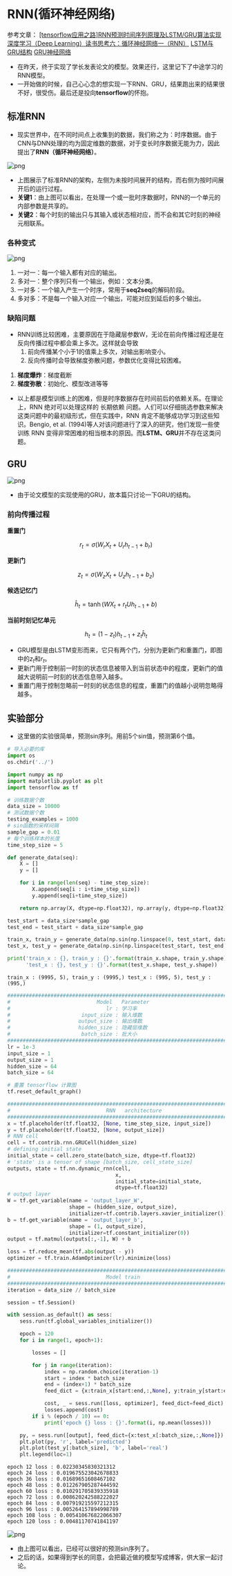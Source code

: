 
# RNN(循环神经网络)

参考文章：
[[tensorflow应用之路]RNN预测时间序列原理及LSTM/GRU算法实现](https://blog.csdn.net/h8832077/article/details/80400462?utm_source=blogkpcl9)
[深度学习（Deep Learning）读书思考六：循环神经网络一（RNN）](https://blog.csdn.net/fangqingan_java/article/details/53014085)
[LSTM与GRU结构](https://blog.csdn.net/qq_28743951/article/details/78974058)
[GRU神经网络](https://blog.csdn.net/wangyangzhizhou/article/details/77332582)

- 在昨天，终于实现了学长发表论文的模型。效果还行，这里记下了中途学习的RNN模型。
- 一开始做的时候，自己心心念的想实现一下RNN、GRU，结果跑出来的结果很不好，很受伤。最后还是投向**tensorflow**的怀抱。

## 标准RNN

- 现实世界中，在不同时间点上收集到的数据，我们称之为：时序数据。由于CNN与DNN处理的均为固定维数的数据，对于变长时序数据无能为力，因此提出了**RNN（循环神经网络）**。

![png](RNN.png)

- 上图展示了标准RNN的架构，左侧为未按时间展开的结构，而右侧为按时间展开后的运行过程。
- **关键1**：由上图可以看出，在处理一个或一批时序数据时，RNN的一个单元的内部参数是共享的。
- **关键2**：每个时刻的输出只与其输入或状态相对应，而不会和其它时刻的神经元相联系。

### 各种变式

![png](RNN_mode.png)

1. 一对一：每一个输入都有对应的输出。
2. 多对一：整个序列只有一个输出，例如：文本分类。
3. 一对多：一个输入产生一个时序，常用于**seq2seq**的解码阶段。
4. 多对多：不是每一个输入对应一个输出，可能对应到延后的多个输出。

### 缺陷问题

- RNN训练比较困难，主要原因在于隐藏层参数W，无论在前向传播过程还是在反向传播过程中都会乘上多次。这样就会导致
	1. 前向传播某个小于1的值乘上多次，对输出影响变小。
	2. 反向传播时会导致梯度弥散问题，参数优化变得比较困难。

1. **梯度爆炸**：梯度截断
2. **梯度弥散**：初始化、模型改进等等

- 以上都是模型训练上的困难，但是时序数据存在时间前后的依赖关系。在理论上，RNN 绝对可以处理这样的 长期依赖 问题。人们可以仔细挑选参数来解决这类问题中的最初级形式，但在实践中，RNN 肯定不能够成功学习到这些知识。Bengio, et al. (1994)等人对该问题进行了深入的研究，他们发现一些使训练 RNN 变得非常困难的相当根本的原因。而**LSTM、GRU**并不存在这类问题。

## GRU

![png](GRU.png)

- 由于论文模型的实现使用的GRU，故本篇只讨论一下GRU的结构。

### 前向传播过程

**重置门**

$$r_t = \sigma ( W_r X_t + U_r h_{t-1} + b_r)$$

**更新门**

$$z_t = \sigma ( W_z X_t + U_z h_{t-1} + b_z)$$

**候选记忆门**

$$\hat h_t = \tanh (W X_t + r_t U h_{t-1} + b)$$

**当前时刻记忆单元**

$$h_t = (1 - z_t) h_{t-1} + z_t \hat h_t$$

- GRU模型是由LSTM变形而来，它只有两个门，分别为更新门和重置门，即图中的$z_t$和$r_t$。
- 更新门用于控制前一时刻的状态信息被带入到当前状态中的程度，更新门的值越大说明前一时刻的状态信息带入越多。
- 重置门用于控制忽略前一时刻的状态信息的程度，重置门的值越小说明忽略得越多。

## 实验部分

- 这里做的实验很简单，预测sin序列。用前5个sin值，预测第6个值。

```python
# 导入必要的库
import os
os.chdir('../')

import numpy as np
import matplotlib.pyplot as plt
import tensorflow as tf
```


```python
# 训练数据个数
data_size = 10000
# 测试数据个数
testing_examples = 1000
# sin函数的采样间隔
sample_gap = 0.01
# 每个训练样本的长度
time_step_size = 5

def generate_data(seq):
    X = []
    y = []

    for i in range(len(seq) - time_step_size):
        X.append(seq[i : i+time_step_size])
        y.append(seq[i+time_step_size])

    return np.array(X, dtype=np.float32), np.array(y, dtype=np.float32)

test_start = data_size*sample_gap
test_end = test_start + data_size*sample_gap

train_x, train_y = generate_data(np.sin(np.linspace(0, test_start, data_size)))
test_x, test_y = generate_data(np.sin(np.linspace(test_start, test_end, testing_examples)))

print('train_x : {}, train_y : {}'.format(train_x.shape, train_y.shape),
      'test_x : {}, test_y : {}'.format(test_x.shape, test_y.shape))
```

    train_x : (9995, 5), train_y : (9995,) test_x : (995, 5), test_y : (995,)
    


```python
###############################################################################
#                            Model   Parameter                                #
#                               lr : 学习率                                   #
#                       input_size : 输入维数                                 #
#                      output_size : 输出维数                                 #
#                      hidden_size : 隐藏层维数                               #
#                       batch_size : 批大小                                   #
###############################################################################
lr = 1e-3
input_size = 1
output_size = 1
hidden_size = 64
batch_size = 64

# 重置 tensorflow 计算图
tf.reset_default_graph()
```


```python
###############################################################################
#                               RNN   architecture                            #
###############################################################################
x = tf.placeholder(tf.float32, [None, time_step_size, input_size])
y = tf.placeholder(tf.float32, [None, output_size])
# RNN cell
cell = tf.contrib.rnn.GRUCell(hidden_size)
# defining initial state
initial_state = cell.zero_state(batch_size, dtype=tf.float32)
# 'state' is a tensor of shape [batch_size, cell_state_size]
outputs, state = tf.nn.dynamic_rnn(cell,
                                   x,
                                   initial_state=initial_state,
                                   dtype=tf.float32)
# output layer
W = tf.get_variable(name = 'output_layer_W',
                    shape = (hidden_size, output_size),
                    initializer=tf.contrib.layers.xavier_initializer())
b = tf.get_variable(name = 'output_layer_b',
                    shape = (1, output_size),
                    initializer=tf.constant_initializer(0))
output = tf.matmul(outputs[:,-1], W) + b

loss = tf.reduce_mean(tf.abs(output - y))
optimizer = tf.train.AdamOptimizer(lr).minimize(loss)
```


```python
###############################################################################
#                               Model train                                   #
###############################################################################
iteration = data_size // batch_size

session = tf.Session()

with session.as_default() as sess:
    sess.run(tf.global_variables_initializer())

    epoch = 120
    for i in range(1, epoch+1):

        losses = []

        for j in range(iteration):
            index = np.random.choice(iteration-1)
            start = index * batch_size
            end = (index+1) * batch_size
            feed_dict = {x:train_x[start:end,:,None], y:train_y[start:end,None]}

            cost, _ = sess.run([loss, optimizer], feed_dict=feed_dict)
            losses.append(cost)
        if i % (epoch / 10) == 0:
            print('epoch {} loss : {}'.format(i, np.mean(losses)))

    py, = sess.run([output], feed_dict={x:test_x[:batch_size,:,None]})
    plt.plot(py, 'r', label='predicted')
    plt.plot(test_y[:batch_size], 'b', label='real')
    plt.legend(loc=1)
```

    epoch 12 loss : 0.02230345830321312
    epoch 24 loss : 0.019675523042678833
    epoch 36 loss : 0.01689651608467102
    epoch 48 loss : 0.012267905287444592
    epoch 60 loss : 0.010291705839335918
    epoch 72 loss : 0.008620242588222027
    epoch 84 loss : 0.007919215597212315
    epoch 96 loss : 0.005264157894998789
    epoch 108 loss : 0.005410676822066307
    epoch 120 loss : 0.00481170741841197
    


![png](output_4_1.png)

- 由上图可以看出，已经可以很好的预测sin序列了。
- 之后的话，如果得到学长的同意，会把最近做的模型写成博客，供大家一起讨论。